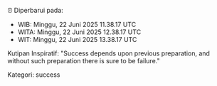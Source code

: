 ⏰ Diperbarui pada:
- WIB: Minggu, 22 Juni 2025 11.38.17 UTC
- WITA: Minggu, 22 Juni 2025 12.38.17 UTC
- WIT: Minggu, 22 Juni 2025 13.38.17 UTC

Kutipan Inspiratif:
"Success depends upon previous preparation, and without such preparation there is sure to be failure."


Kategori: success

